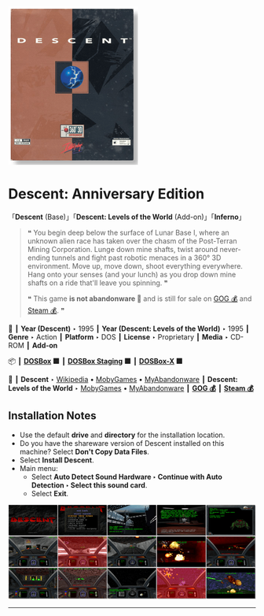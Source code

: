 ![](Thumbnail.png "application-thumbnail")

# Descent: Anniversary Edition

「**Descent** (Base)」「**Descent: Levels of the World** (Add-on)」「**Inferno**」

> ❝ You begin deep below the surface of Lunar Base I, where an unknown alien race has taken over the chasm of the Post-Terran Mining Corporation. Lunge down mine shafts, twist around never-ending tunnels and fight past robotic menaces in a 360° 3D environment. Move up, move down, shoot everything everywhere. Hang onto your senses (and your lunch) as you drop down mine shafts on a ride that'll leave you spinning. ❞
>
> ❝ This game **is not abandonware 🚫** and is still for sale on [GOG 💰](https://www.gog.com/en/game/descent) and [Steam 💰](https://store.steampowered.com/app/273570/Descent/). ❞
>

📌 ┃ **Year (Descent)** ‣ 1995 ┃ **Year (Descent: Levels of the World)** ‣ 1995 ┃ **Genre** ‣ Action ┃ **Platform** ‣ DOS ┃ **License** ‣ Proprietary ┃ **Media** ‣ CD-ROM ┃ **Add-on** 

📦 ┃ **[DOSBox](https://www.dosbox.com/) 🟩** ┃ **[DOSBox Staging](https://dosbox-staging.github.io/) 🟩** ┃ **[DOSBox-X](https://dosbox-x.com/) 🟩** 

📎 ┃ **Descent** ‣ [Wikipedia](https://en.wikipedia.org/wiki/Descent_(video_game)) • [MobyGames](https://www.mobygames.com/game/692/descent/) • [MyAbandonware](https://www.myabandonware.com/game/descent-2rd) ┃ **Descent: Levels of the World** ‣ [MobyGames](https://www.mobygames.com/game/19253/descent-levels-of-the-world/) • [MyAbandonware](https://www.myabandonware.com/game/descent-levels-of-the-world-2re) ┃ **[GOG 💰](https://www.gog.com/en/game/descent)** ┃ **[Steam 💰](https://store.steampowered.com/app/273570/Descent/)** 

## Installation Notes
- Use the default **drive** and **directory** for the installation location.
- Do you have the shareware version of Descent installed on this machine? Select **Don't Copy Data Files**.
- Select **Install Descent**.
- Main menu:
  - Select **Auto Detect Sound Hardware ‣ Continue with Auto Detection ‣ Select this sound card**.
  - Select **Exit**.

![](Montage.png "Descent: Anniversary Edition")

---

